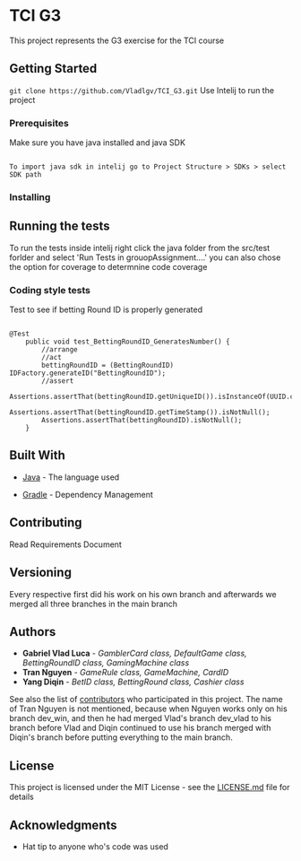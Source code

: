 # TCI G3

This project represents the G3 exercise for the TCI course

## Getting Started

`git clone https://github.com/Vladlgv/TCI_G3.git`
Use Intelij to run the project

### Prerequisites

Make sure you have java installed and java SDK 

```

To import java sdk in intelij go to Project Structure > SDKs > select SDK path

```

### Installing


## Running the tests

To run the tests inside intelij right click the java folder from the src/test forlder and select 'Run Tests in grouopAssignment....' you can also chose the option for coverage to determnine code coverage


### Coding style tests

Test to see if betting Round ID is properly generated

```

@Test
    public void test_BettingRoundID_GeneratesNumber() {
        //arrange
        //act
        bettingRoundID = (BettingRoundID) IDFactory.generateID("BettingRoundID");
        //assert
        Assertions.assertThat(bettingRoundID.getUniqueID()).isInstanceOf(UUID.class);
        Assertions.assertThat(bettingRoundID.getTimeStamp()).isNotNull();
        Assertions.assertThat(bettingRoundID).isNotNull();
    }

```


## Built With

* [Java](https://www.java.com/) - The language used

* [Gradle](https://gradle.org/) - Dependency Management


## Contributing
Read Requirements Document

## Versioning
Every respective first did his work on his own branch and afterwards we merged all three branches in the main branch 

## Authors
* **Gabriel Vlad Luca** - *GamblerCard class, DefaultGame class, BettingRoundID class, GamingMachine class* 
* **Tran Nguyen** - *GameRule class, GameMachine, CardID*
* **Yang Diqin** - *BetID class, BettingRound class, Cashier class*

See also the list of [contributors](https://github.com/Vladlgv/TCI_G3/contributors) who participated in this project. The name of Tran Nguyen is not mentioned, because when Nguyen works only on his branch dev_win, and then he had merged Vlad's branch dev_vlad to his branch before Vlad and Diqin continued to use his branch merged with Diqin's branch before putting everything to the main branch.

## License

This project is licensed under the MIT License - see the [LICENSE.md](LICENSE.md) file for details

## Acknowledgments

* Hat tip to anyone who's code was used


